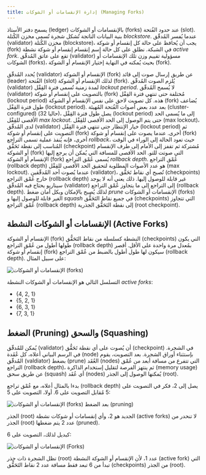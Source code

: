 ```yaml
---
title: إدارة الإنقسامات أو الشوكات (Managing Forks)
---
```


يسمح دفتر الأستاذ (ledger) بالإنقسامات أو الشوكات (forks) عند حدود الفُتحة (slot). بنية البيانات الناتجة تُشكل شجرة تُسمى مخزن الكُتلة _blockstore_. عندما يُفسر المُدقّق (validator) مخزن الكُتلة (blockstore)، يجب أن يُحافظ على حالة كل إنقسام أو شوكة (fork) في الشبكة. نطلق على كل حالة إسم إنقسام إنقسام أو شوكة نشطة _active fork_. تقع على عاتق المُدقّق (validator) مسؤولية تقييم وزن تلك الإنقسامات أو الشوكات (forks)، بحيث يُمكنه في النهاية إختيار الإنقسام أو الشوكة (fork).

يُحدد المُدقّق (validator) الإنقسام أو الشوكة (fork) عن طريق إرسال صوت إلى قائد (leader) الفُتحة (slot) لذلك الإنقسام أو الشوكة (fork). يُلزم الصوت المُدقّق (validator) لمدة زمنية تُسمى فترة القِفْل _lockout period_. لا يُسمح المُدقّق (validator) بالتصويت على إنقسام أو شوكة (fork) مُختلفة حتى تنتهي فترة القِفْل (lockout period) هذه. كل تصويت لاحق على نفس الإنقسام أو الشوكة (fork) يُضاعف طول فترة القِفْل (lockout period). بعد عدد بعض أصوات الفُتحة المُهيئة (cluster-configured) \(حاليا 32\)، يصل طول فترة القِفْل (lockout period) إلى ما يُسمى الحد الأقصى للقِفْل _max lockout_. حتى يتم الوصول إلى الحد الأقصى للقِفْل (max lockout)، لدى المُدقّق (validator) خيار الإنتظار حتى تنتهي فترة القِفْل (lockout period) ثم التصويت على إنقسام أو شوكة (fork) أخرى. عندما يصوت على إنقسام أو شوكة (fork) أخرى، فإنه يُنفذ عملية تسمى التراجع _rollback_، حيث تعود الحالة إلى الوراء في الوقت المُناسب إلى نقطة تَحَقُّق (checkpoint) مُشتركة ثم تقفز إلى الأمام إلى طرف الإنقسام أو الشوكة (fork) التي صوتت للتو. الحد الأقصى للمسافة التي يُمكن أن يرجع إليها الإنقسام أو الشوكة (fork) يُسمى عُمْق التراجع _rollback depth_. عُمْق التراجع (rollback depth) هو عدد الأصوات المطلوبة لتحقيق الحد الأقصى للقِفْل (max lockout). عندما يُصوت أحد المُدقّقين (validator)، تُصبح أي نقاط تَحَقُّق (checkpoints) خارج عُمْق التراجع (rollback depth) غير قابلة للوصول إليها. ذلك يعني أنه لا يوجد سيناريو يحتاج فيه المُدقّق (validator) إلى التراجع إلى ما يتجاوز عُمْق التراجع (rollback depth). لذلك يُصبح بالإمكان وبكل أمان ضغط _prune_ الإنقسامات أو الشوكات (forks) الغير قابلة للوصول إليها و _squash_ في جميع نقاط التَحَقُّق (checkpoints) التي تتجاوز عُمْق التراجع (rollback depth) إلى نقطة التَحَقُّق الجذرية (root checkpoint).

## الإنقسامات أو الشوكات النشطة (Active Forks)

الإنقسام أو الشوكة (fork) النشطة كسلسلة من نقاط التَحَقُّق (checkpoints) التي يكون طولها أطول من عُمْق التراجع (rollback depth) بمُعدل مرة واحدة على الأقل. أقصر إنقسام أو شوكة (fork) سيكون لها طول أطول بالضبط من عُمْق التراجع (rollback depth). على سبيل المثال:

![الإنقسامات أو الشوكات (forks)](/img/forks.svg)

التسلسل التالي هو الإنقسامات أو الشوكات النشطة _active forks_:

- {4, 2, 1}
- {5, 2, 1}
- {6, 3, 1}
- {7, 3, 1}

## الضغط (Pruning) والسحق (Squashing)

يُمكن للمُدقّق (validator) أن يُصوت على أي نقطة تَحَقُّق (checkpoint) في الشجرة. في الرسم البياني أعلاه، كل عُقَدة (node) بإستثناء أوراق الشجرة. بعد التصويت، يقوم المُدقّق (valdiator) بضغط (prune) العُقَد (nodes) التي تتفرع من مسافة أبعد من عُمْق التراجع (rollback depth)، ثم ينتهز الفرصة لتقليل إستخدام الذاكرة (memory usage) عن طريق سحق (squash) أي عُقَد (nodes) يُمكنها الوصول إلى الجذر (root).

بدءا بالمثال أعلاه، مع عُمْق تراجع (rollback depth) يصل إلى 2، فكر في التصويت على 5 مُقابل التصويت على 6. أولا، التصويت على 5:

![الإنقسامات أو الشوكات (forks) بعد الضغط (pruning)](/img/forks-pruned.svg)

الجذر (root) الجديد هو 2، وأي إنقسامات أو شوكات نشطة (active forks) لا تنحدر من الجذر (root) عدد 2 يتم ضغطها (pruned).

كبديل لذلك، التصويت على 6:

![الإنقسامات أو الشوكات (Forks)](/img/forks-pruned2.svg)

تظل الشجرة ذات جذر (root) عدد 1، لأن الإنقسام أو الشوكة النشطة (active fork) التي تبدأ من 6 تبعد فقط مسافة عدد 2 نقاط التَحَقُّق (checkpoints) من الجذر (root).
